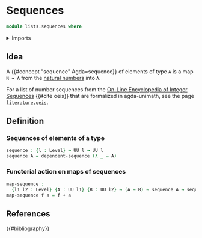 # Sequences

```agda
module lists.sequences where
```

<details><summary>Imports</summary>

```agda
open import foundation.universe-levels

open import foundation-core.function-types

open import lists.dependent-sequences
```

</details>

## Idea

A {{#concept "sequence" Agda=sequence}} of elements of type `A` is a map `ℕ → A`
from the [natural numbers](elementary-number-theory.natural-numbers.md) into
`A`.

For a list of number sequences from the
[On-Line Encyclopedia of Integer Sequences](https://oeis.org) {{#cite oeis}}
that are formalized in agda-unimath, see the page
[`literature.oeis`](literature.oeis.md).

## Definition

### Sequences of elements of a type

```agda
sequence : {l : Level} → UU l → UU l
sequence A = dependent-sequence (λ _ → A)
```

### Functorial action on maps of sequences

```agda
map-sequence :
  {l1 l2 : Level} {A : UU l1} {B : UU l2} → (A → B) → sequence A → sequence B
map-sequence f a = f ∘ a
```

## References

{{#bibliography}}
